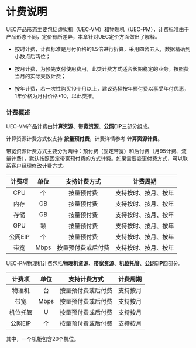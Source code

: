 # 计费说明
UEC产品形态主要包括虚拟机（UEC-VM）和物理机（UEC-PM），计费标准由于产品形态不同，定价有所差异，本章针对UEC定价方面做出了解释。

- 按时计费，计费标准是月付价格的1.5倍进行折算，采用四舍五入，数据精确到小数点后两位；

- 按月计费，为预先支付使用费用，此类计费方式适合长期稳定的业务。按照费当月的实际天数计费；

- 按年计费，若一次性购买10个月以上，建议选择按年预付费以享受年付优惠，1年价格为月付价格*10，以此类推。

  

### 计费概述

UEC-VM产品计费由**计算资源**、**带宽资源**、**公网EIP**三部分组成。

计算资源计费方式仅支持 **按量预付费**，计费详情参考 **计算资源计费**。

带宽资源计费方式主要分为两种：预付费（固定带宽）和后付费（月95计费、流量计费），默认按照固定带宽预付费的方式计费。如果需要变更付费方式，可以联系客户经理修改计费方式。

| 计费项 | 单位  | 支持计费方式 | 计费周期 |
|  :--:  | :--:  | :--:  | :--:  |
| CPU  | 个 | 按量预付费 | 支持按时、按月、按年 |
| 内存  | GB | 按量预付费| 支持按时、按月、按年 |
| 存储  | GB | 按量预付费| 支持按时、按月、按年 |
| GPU | 颗 | 按量预付费 | 支持按时、按月、按年 |
| 公网EIP | 个 | 按量预付费 | 支持按时、按月、按年 |
| 带宽  | Mbps | 按量预付费或后付费 | 支持按时、按月、按年 |



UEC-PM物理机计费包括**物理机资源**、**带宽资源**、**机位托管**、**公网EIP**四部分。

|  计费项  | 单位 |    支持计费方式    | 计费周期 |
| :------: | :--: | :----------------: | :------: |
|  物理机  |  台  | 按量预付费或后付费 | 支持按月 |
|   带宽   | Mbps | 按量预付费或后付费 | 支持按月 |
| 机位托管 |  U   | 按量预付费或后付费 | 支持按月 |
| 公网EIP  |  个  | 按量预付费或后付费 | 支持按月 |

其中，一个机柜包含20个机位。





